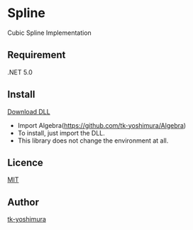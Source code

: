 # Spline
 Cubic Spline Implementation

## Requirement
 .NET 5.0
 
 ## Install
[Download DLL](https://github.com/tk-yoshimura/Spline/releases)

- Import Algebra(https://github.com/tk-yoshimura/Algebra)
- To install, just import the DLL.
- This library does not change the environment at all.

## Licence
[MIT](https://github.com/tk-yoshimura/Spline/blob/master/LICENSE)

## Author

[tk-yoshimura](https://github.com/tk-yoshimura)